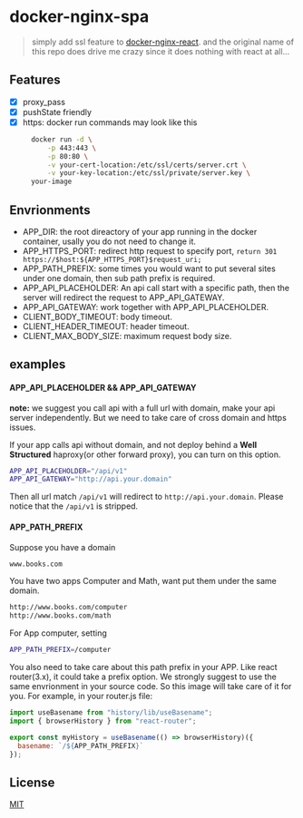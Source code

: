 # docker-nginx-spa
> simply add ssl feature to [docker-nginx-react](https://github.com/zzswang/docker-nginx-react). and the original name of this repo does drive me crazy since it does nothing with react at all...

## Features
- [x] proxy_pass
- [x] pushState friendly
- [x] https: 
  docker run commands may look like this
  ```bash
	docker run -d \
		-p 443:443 \
		-p 80:80 \
		-v your-cert-location:/etc/ssl/certs/server.crt \
		-v your-key-location:/etc/ssl/private/server.key \
    your-image
  ```

## Envrionments
* APP_DIR: the root direactory of your app running in the docker container,
  usally you do not need to change it.
* APP_HTTPS_PORT: redirect http request to specify port, `return 301 https://$host:${APP_HTTPS_PORT}$request_uri;`
* APP_PATH_PREFIX: some times you would want to put several sites under one
  domain, then sub path prefix is required.
* APP_API_PLACEHOLDER: An api call start with a specific path, then the server
  will redirect the request to APP_API_GATEWAY.
* APP_API_GATEWAY: work together with APP_API_PLACEHOLDER.
* CLIENT_BODY_TIMEOUT: body timeout.
* CLIENT_HEADER_TIMEOUT: header timeout.
* CLIENT_MAX_BODY_SIZE: maximum request body size.

## examples

#### APP_API_PLACEHOLDER && APP_API_GATEWAY

**note:** we suggest you call api with a full url with domain, make your api
server independently. But we need to take care of cross domain and https issues.

If your app calls api without domain, and not deploy behind a **Well
Structured** haproxy(or other forward proxy), you can turn on this option.

```sh
APP_API_PLACEHOLDER="/api/v1"
APP_API_GATEWAY="http://api.your.domain"
```

Then all url match `/api/v1` will redirect to `http://api.your.domain`. Please
notice that the `/api/v1` is stripped.

#### APP_PATH_PREFIX

Suppose you have a domain

```sh
www.books.com
```

You have two apps Computer and Math, want put them under the same domain.

```sh
http://www.books.com/computer
http://www.books.com/math
```

For App computer, setting

```sh
APP_PATH_PREFIX=/computer
```

You also need to take care about this path prefix in your APP. Like react
router(3.x), it could take a prefix option. We strongly suggest to use the same
envrionment in your source code. So this image will take care of it for you. For
example, in your router.js file:

```js
import useBasename from "history/lib/useBasename";
import { browserHistory } from "react-router";

export const myHistory = useBasename(() => browserHistory)({
  basename: `/${APP_PATH_PREFIX}`
});
```

## License

[MIT](LICENSE.txt)
